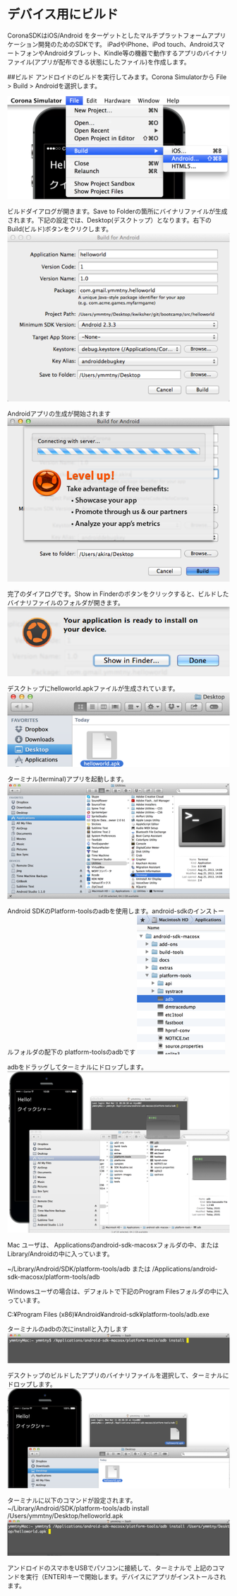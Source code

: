 # デバイス用にビルド
CoronaSDKはiOS/Android をターゲットとしたマルチプラットフォームアプリケーション開発のためのSDKです。 iPadやiPhone、iPod touch、AndroidスマートフォンやAndroidタブレット、Kindle等の機器で動作するアプリのバイナリファイル(アプリが配布できる状態にしたファイル)を作成します。


##ビルド
アンドロイドのビルドを実行してみます。Corona Simulatorから File > Build > Androidを選択します。

<img src="img/build1.png"/>

ビルドダイアログが開きます。Save to Folderの箇所にバイナリファイルが生成されます。下記の設定では、Desktop(デスクトップ）となります。右下のBuild(ビルド)ボタンをクリクします。
<img src="img/build3.png"/>

Androidアプリの生成が開始されます
<img src="img/build7.png"/>

完了のダイアログです。Show in Finderのボタンをクリックすると、ビルドしたバイナリファイルのフォルダが開きます。
<img src="img/build4.png"/>

デスクトップにhelloworld.apkファイルが生成されています。
<img src="img/build5.png"/>

ターミナル(terminal)アプリを起動します。
<img src="img/build8.png"/>


Android SDKのPlatform-toolsのadbを使用します。android-sdkのインストールフォルダの配下の platform-toolsのadbです
<img src="img/android8.png" width = "200" />

adbをドラッグしてターミナルにドロップします。
<img src="img/build9.png"  />

Mac ユーザは、 Applicationsのandroid-sdk-macosxフォルダの中、または Library/Androidの中に入っています。

~/Library/Android/SDK/platform-tools/adb
または
/Applications/android-sdk-macosx/platform-tools/adb

Windowsユーザの場合は、デフォルトで下記のProgram Filesフォルダの中に入っています。

C:¥Program Files (x86)¥Android¥android-sdk¥platform-tools/adb.exe


ターミナルのadbの次にinstallと入力します
<img src="img/build12.png" />

デスクトップのビルドしたアプリのバイナリファイルを選択して、ターミナルにドロップします。
<img src="img/build10.png" />

ターミナルに以下のコマンドが設定されます。
~/Library/Android/SDK/platform-tools/adb install /Users/ymmtny/Desktop/helloworld.apk
<img src="img/build13.png" />

アンドロイドのスマホをUSBでパソコンに接続して、ターミナルで
上記のコマンドを実行（ENTER)キーで開始します。デバイスにアプリがインストールされます。
